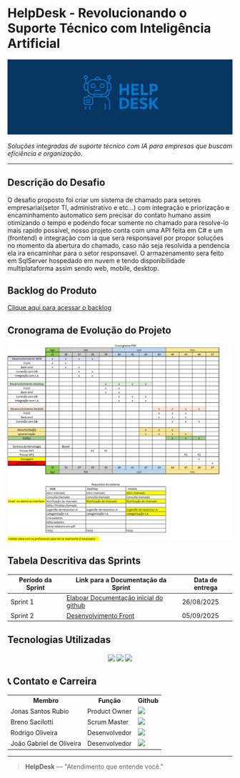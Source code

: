 # HelpDesk - Revolucionando o Suporte Técnico com Inteligência Artificial

![BannerHelp](Header.png)

_Soluções integradas de suporte técnico com IA para empresas que buscam eficiência e organização._

---

## Descrição do Desafio
O desafio proposto foi criar um sistema de chamado para setores empresariai(setor TI, administrativo e etc...) com integração e priorização e encaminhamento automatico sem precisar do contato humano assim otimizando o tempo e podendo focar somente no chamado para resolve-lo mais rapido possivel, nosso projeto conta com uma API feita em C# e um (frontend) e integração com ia que sera responsavel por propor soluções no momento da abertura do chamado, caso não seja resolvida a pendencia ela ira encaminhar para o setor responsavel. O armazenamento sera feito em SqlServer hospedado em nuvem e tendo disponibilidade multiplataforma assim sendo web, mobile, desktop.
## Backlog do Produto
[Clique aqui para acessar o backlog](https://github.com/users/JSRubioo/projects/2)


## Cronograma de Evolução do Projeto
![cronograma](cronograma.jfif)



## Tabela Descritiva das Sprints
| Período da Sprint | Link para a Documentação da Sprint | Data de entrega | 
|-------------------|------------------------------------| -----------------|
| Sprint 1          | [Elaboar Documentação inicial do github](#) | 26/08/2025|
| Sprint 2          | [Desenvolvimento Front](#) | 05/09/2025|


## Tecnologias Utilizadas
<h4 align="center">
 <a href="https://github.com/"><img src="https://img.shields.io/badge/github-%23121011.svg?style=for-the-badge&logo=github&logoColor=white"/></a>
 <a href="https://www.figma.com/"><img src="https://img.shields.io/badge/Figma-F24E1E?style=for-the-badge&logo=figma&logoColor=white"/></a>
 <a href="https://dotnet.microsoft.com"><img src ="https://img.shields.io/badge/C%23-239120?style=for-the-badge&logo=c-sharp&logoColor=white"/><a/>
</h4>


## 📞 Contato e Carreira

<div align="center">
  <table>
    <tr>
      <th>Membro</th>
      <th>Função</th>
      <th>Github</th>
    </tr>
    <tr>
      <td>Jonas Santos Rubio</td>
      <td>Product Owner</td>
      <td><a href="https://github.com/JSRubioo"><img src="https://img.shields.io/badge/GitHub-100000?style=for-the-badge&logo=github&logoColor=white"></a></td
    </tr>
    <tr>
      <td>Breno Sacilotti</td>
      <td>Scrum Master</td>
      <td><a href="https://github.com/acreditar"><img src="https://img.shields.io/badge/GitHub-100000?style=for-the-badge&logo=github&logoColor=white"></a></td>
  </a></td>
    </tr>
    <tr>
      <td>Rodrigo Oliveira</td>
      <td>Desenvolvedor</td>
      <td><a href="https://github.com/devRODS"><img src="https://img.shields.io/badge/GitHub-100000?style=for-the-badge&logo=github&logoColor=white"></a></td>
    </tr>
    <tr>
      <td>João Gabriel de Oliveira</td>
      <td>Desenvolvedor</td>
      <td><a href="https://github.com/dev-joaogabriel"><img src="https://img.shields.io/badge/GitHub-100000?style=for-the-badge&logo=github&logoColor=white"></a></td>
    </tr>
  </table>
</div>


---

> **HelpDesk** — "Atendimento que entende você."
